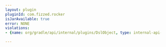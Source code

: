 ```yaml
---
layout: plugin
pluginId: com.fizzed.rocker
isJarAvailable: true
error: NONE
violations:
- {name: org/gradle/api/internal/plugins/DslObject, type: internal-api-usage}

---
```

